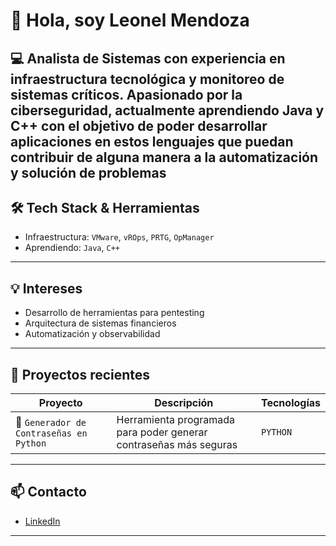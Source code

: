 # 👋 Hola, soy Leonel Mendoza

💻 **Analista de Sistemas** con experiencia en infraestructura tecnológica y monitoreo de sistemas críticos. Apasionado por la ciberseguridad, actualmente aprendiendo **Java** y **C++** con el objetivo de poder desarrollar aplicaciones en estos lenguajes que puedan contribuir de alguna manera a la automatización y solución de problemas
---

## 🛠️ Tech Stack & Herramientas
- Infraestructura: `VMware`, `vROps`, `PRTG`, `OpManager`
- Aprendiendo: `Java`, `C++`

---

## 💡 Intereses

- Desarrollo de herramientas para pentesting
- Arquitectura de sistemas financieros
- Automatización y observabilidad

---

## 🚀 Proyectos recientes

| Proyecto | Descripción | Tecnologías |
|---------|-------------|-------------|
| 🔐 `Generador de Contraseñas en Python` | Herramienta programada para poder generar contraseñas más seguras | `PYTHON`|

---

## 📫 Contacto

- [LinkedIn](https://www.linkedin.com/in/leonel-mendoza-25581b260/)

---


